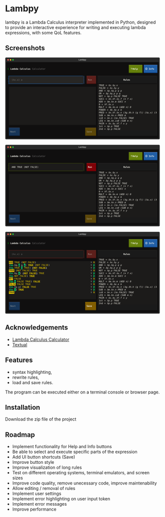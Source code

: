 
# Lambpy

lambpy is a Lambda Calculus interpreter implemented in Python, designed to provide an interactive experience for writing and executing lambda expressions, with some QoL features.

## Screenshots

![](screenshots/1.svg)

![](screenshots/2.svg)

![](screenshots/3.svg)

## Acknowledgements

 - [Lambda Calculus Calculator](https://lambdacalc.io/)
 - [Textual](https://textual.textualize.io/)



## Features


- syntax highlighting,
- rewrite rules,
- load and save rules.

The program can be executed either on a terminal console or browser page.


## Installation

Download the zip file of the project

## Roadmap

- Implement functionality for Help and Info buttons
- Be able to select and execute specific parts of the expression
- Add UI button shortcuts (Save)
- Improve button style
- Improve visualization of long rules
- Test on different operating systems, terminal emulators, and screen sizes
- Improve code quality, remove unecessary code, improve maintenability
- Allow editing / removal of rules
- Implement user settings
- Implement error highlighting on user input token
- Implement error messages
- Improve performance

